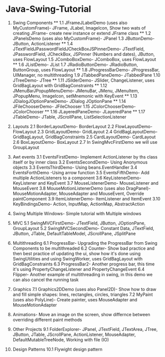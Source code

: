# Java-Swing-Tutorial

1. Swing Components
 ** 1.1 JFrameJLabelDemo (uses also MyCustomFrame)- JFrame, JLabel, ImageIcon, Show two wats of creating JFrame- create new instance or extend JFrame class
 ** 1.2 JPanelsDemo (uses also MyCustomFrame)- JPanel
  1.3 JButtonDemo- JButton, ActionListener
 ** 1.4 JTextFieldJPasswordFieldJCheckBoxJSPinnerDemo- JTextField, JPasswordField, JCheckBox, JSPinner (Numbers and dates), JButton, uses FlowLayout
  1.5 JComboBoxDemo- JComboBox, uses FlowLayout
 ** 1.6 JListDemo- JList
  1.7 JRadioButtonDemo- JRadioButton, ButtonGroup, uses FlowLayout
 ** 1.8 JProgressBarDemo- JProgressBar, UIManager, no multithreading
  1.9 JTabbedPaneDemo- JTabbedPane
  1.10 JTreeDemo- JTree
 ** 1.11 JSilderDemo- JSlider, ChangeListener, uses GridBagLayout with GridBagConstraints
 ** 1.12 JMenuBarJPopupMenuDemo- JMenuBar, JMenu, JMenuItem, JPopupMenu, ImageIcon, setMnemonic with KeyEvent
 ** 1.13 JDialogJOptionPaneDemo- JDialog JOptionPane
 ** 1.14 JFileChooserDemo- JFileChooser
  1.15 JColorChooserDemo- JColorChooser
 ** 1.16 JLayeredPaneDemo- JLayeredPane
 ** 1.17 JTableDemo- JTable, JScrollPane, ListSelectionListener

2. Layouts
  2.1 BorderLayoutDemo- BorderLayout
  2.2 FlowLayoutDemo- FlowLayout
  2.3 GridLayoutDemo- GridLayout
  2.4 GridBagLayoutDemo- GridBagLayout, GridBagConstraints
  2.5 CardLayoutDemo- CardLayout
  2.6 BoxLayoutDemo- BoxLayout
  2.7 In SwingMvcFirstDemo we will use GroupLayout
  
3. Awt events
  3.1 EventsFirstDemo- Implement ActionListener by ths class itself or by inner class
  3.2 EventsSecondDemo- Using Anonymous objects
  3.3 EventsThirdDemo- Using beans.EventHandler
  3.4 EventsForthDemo -Using arrow function
  3.5 EventsFifthDemo- Add multiple ActionListeners to a component
  3.6 KeyListenerDemo- KeyListener and KeyEvent
  3.7 MouseListenerDemo- MouseListener and MouseEvent
  3.8 MouseMotionListenerDemo (uses also DragPanel)- MouseMotionAdapter, MouseAdapter and MouseEvent, Override paintComponent
  3.9 ItemListenerDemo- ItemListener and ItemEvent
  3.10 KeyBindingsDemo- Action, InputMap, ActionMap, AbstractAction
  
4. Swing Multiple Windows- Simple tutorial with Multiple windows

5. MVC
  5.1 SwingMVCFirstDemo- JTextField, JButton, JOptionPane, GroupLayout
  5.2 SwingMVCSecondDemo- Constant Data, JTextField, JButton, JTable, DefaultTableModel, JScrollPane, JSplitPane
  
6. Multithreading 
  6.1 ProgressBar- Upgrading the ProgressBar from Swing Components to be multithreaded
  6.2 Counter- Show bad practice and then best practice of updating the ui, show how it's done using SwingUtilities and using SwingWorker, uses GridBagLayout with        GridBagConstraints
  6.3 ProgressBar2- Another progress bar, this time it's using PropertyChangeListener and PropertyChangeEvent
  6.4 Flipper- Another example of multithreading in swing, in this demo we can also cancel the running task
  
7. Graphics
  7.1 Graphics2DDemo (uses also Panel2D)- Show how to draw and fill simple shapes: lines, rectangles, circles, triangles
  7.2 MyPaint (uses also PolyLine)- Create painter, uses MouseAdapter and MouseMotionAdapter
  
8. Animations- Move an image on the screen, show differnce between overriding different paint methods

9. Other Projects
  9.1 FolderExplorer- JPanel, JTextField, JTextArea, JTree,	JButton, JTable, JScrollPane, ActionListener, MouseAdapter, DefaultMutableTreeNode, Working with file (IO)

10. Design Patterns
  10.1 Flywight design pattern
